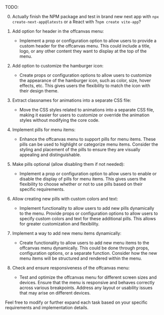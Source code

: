 TODO:

0. Actually finish the NPM package and test in brand new next app with `npx create-next-app@latests` or a React with ?`npm create vite-app`?

1. Add option for header in the offcanvas menu:

    - Implement a prop or configuration option to allow users to provide a custom header for the offcanvas menu. This could include a title, logo, or any other content they want to display at the top of the menu.

2. Add option to customize the hamburger icon:

    - Create props or configuration options to allow users to customize the appearance of the hamburger icon, such as color, size, hover effects, etc. This gives users the flexibility to match the icon with their design theme.

3. Extract classnames for animations into a separate CSS file:

    - Move the CSS styles related to animations into a separate CSS file, making it easier for users to customize or override the animation styles without modifying the core code.

4. Implement pills for menu items:

    - Enhance the offcanvas menu to support pills for menu items. These pills can be used to highlight or categorize menu items. Consider the styling and placement of the pills to ensure they are visually appealing and distinguishable.

5. Make pills optional (allow disabling them if not needed):

    - Implement a prop or configuration option to allow users to enable or disable the display of pills for menu items. This gives users the flexibility to choose whether or not to use pills based on their specific requirements.

6. Allow creating new pills with custom colors and text:

    - Implement functionality to allow users to add new pills dynamically to the menu. Provide props or configuration options to allow users to specify custom colors and text for these additional pills. This allows for greater customization and flexibility.

7. Implement a way to add new menu items dynamically:

    - Create functionality to allow users to add new menu items to the offcanvas menu dynamically. This could be done through props, configuration options, or a separate function. Consider how the new menu items will be structured and rendered within the menu.

8. Check and ensure responsiveness of the offcanvas menu:
    - Test and optimize the offcanvas menu for different screen sizes and devices. Ensure that the menu is responsive and behaves correctly across various breakpoints. Address any layout or usability issues that may arise on different devices.

Feel free to modify or further expand each task based on your specific requirements and implementation details.
